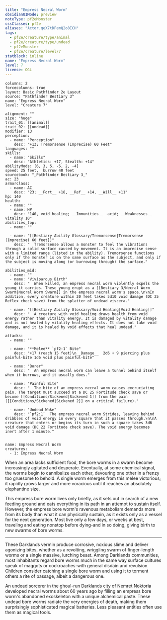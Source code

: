 ```yaml
---
title: "Empress Necral Worm"
obsidianUIMode: preview
noteType: pf2eMonster
cssClasses: pf2e
aliases: "Actor.qeX7tDPemQ2o8ICH" 
tags:
  - pf2e/creature/type/animal
  - pf2e/creature/type/undead
  - pf2eMonster
  - pf2e/creature/level/7
statblock: inline
name: "Empress Necral Worm"
level: 7
license: OGL
---
```


```statblock
columns: 2
forcecolumns: true
layout: Basic Pathfinder 2e Layout
source: "Pathfinder Bestiary 3"
name: "Empress Necral Worm"
level: "Creature 7"

alignment: ""
size: "huge"
trait_01: [[animal]]
trait_02: [[undead]]
modifier: 13
perception:
  - name: "Perception"
    desc: "+13; Tremorsense (Imprecise) 60 Feet"
languages: ""
skills:
  - name: "Skills"
    desc: "Athletics: +17, Stealth: +14"
abilityMods: [6, 3, 5, -5, 2, -4]
speed: 25 feet,  burrow 40 feet
sourcebook: "_Pathfinder Bestiary 3_"
ac: 23
armorclass:
  - name: AC
    desc: "23; __Fort__ +18, __Ref__ +14, __Will__ +11"
hp: 140
health:
  - name: ""
  - name: HP
    desc: "140, void healing; __Immunities__  acid; __Weaknesses__ vitality 10"
abilities_top:
  - name: ""

  - name: "[[Bestiary Ability Glossary/Tremorsense|Tremorsense (Imprecise) 60 feet]]"
    desc: "  Tremorsense allows a monster to feel the vibrations through a solid surface caused by movement. It is an imprecise sense with a limited range (listed in the ability). Tremorsense functions only if the monster is on the same surface as the subject, and only if the subject is moving along (or burrowing through) the surface."

abilities_mid:
  - name: ""
  - name: "Viviparous Birth"
    desc: "  When killed, an empress necral worm violently expels the young it carries. These young erupt as a [[Bestiary 3/Necral Worm Swarm|Necral Worm Swarm]] in the empress necral worm's space.\n\nIn addition, every creature within 20 feet takes 5d10 void damage (DC 25 Reflex check save) from the splatter of undead viscera."

  - name: "[[Bestiary Ability Glossary/Void Healing|Void Healing]]"
    desc: "  A creature with void healing draws health from void energy rather than vitality energy. It is damaged by vitality damage and is not healed by vitality healing effects. It does not take void damage, and it is healed by void effects that heal undead."

attacks:
  - name: ""

  - name: "**Melee** `pf2:1` Bite"
    desc: "+17 (reach 15 feet)\n__Damage__  2d6 + 9 piercing plus painful-bite 1d6 void plus painful-bite"

  - name: "Borer"
    desc: "  An empress necral worm can leave a tunnel behind itself when it burrows, and it usually does."

  - name: "Painful Bite"
    desc: "  The bite of an empress necral worm causes excruciating pain. The target must succeed at a DC 25 Fortitude check save or become [[Conditions/Sickened|Sickened 1]] from the pain ([[Conditions/Sickened|Sickened 2]] on a critical failure)."

  - name: "Undead Wake"
    desc: "`pf2:1`  The empress necral worm Strides, leaving behind dribbles of void energy in every square that it passes through.\n\nA creature that enters or begins its turn in such a square takes 3d6 void damage (DC 22 Fortitude check save). The void energy becomes inert after 1 minute."
 
```

```encounter-table
name: Empress Necral Worm
creatures:
  - 1: Empress Necral Worm
```



When an area lacks sufficient food, the bore worms in a swarm become increasingly agitated and desperate. Eventually, at some chemical signal, the worms begin to cannibalize each other, devouring one other in a frenzy too gruesome to behold. A single worm emerges from this melee victorious; it rapidly grows larger and more voracious until it reaches an absolutely elephantine size.

This empress bore worm lives only briefly, as it sets out in search of a new feeding ground and eats everything in its path in an attempt to sustain itself. However, the empress bore worm's ravenous metabolism demands more from its body than what it can physically sustain, as it exists only as a vessel for the next generation. Most live only a few days, or weeks at best, traveling and eating nonstop before dying-and in so doing, giving birth to new swarms of bore worms.

* * *

These Darklands vermin produce corrosive, noxious slime and deliver agonizing bites, whether as a revolting, wriggling swarm of finger-length worms or a single massive, lurching beast. Among Darklands communities, most inhabitants regard bore worms much in the same way surface cultures speak of maggots or cockroaches-with general disdain and revulsion. Children consider catching a single bore worm and using it to torment others a rite of passage, albeit a dangerous one.

An undead sorcerer in the ghoul-run Darklands city of Nemret Noktoria developed necral worms about 60 years ago by filling an empress bore worm's abandoned exoskeleton with a unique alchemical paste. These undead bore worms radiate the very energies of death, making them surprisingly sophisticated magical batteries. Less pleasant entities often use them as magical tools.
